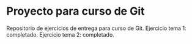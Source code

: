 # Proyecto para curso de Git

Repositorio de ejercicios de entrega para curso de Git. 
Ejercicio tema 1: completado. 
Ejercicio tema 2: completado. 
